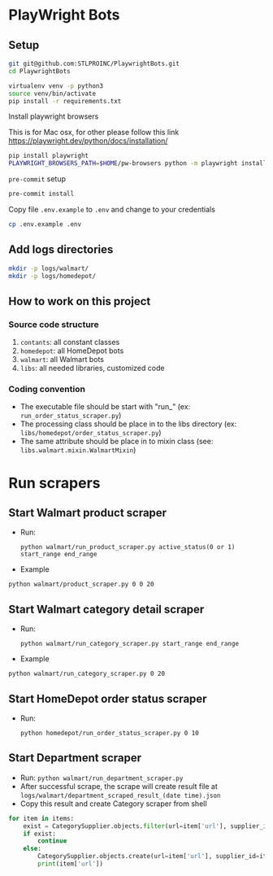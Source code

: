 # PlayWright Bots

## Setup

```bash
git git@github.com:STLPROINC/PlaywrightBots.git
cd PlaywrightBots

virtualenv venv -p python3
source venv/bin/activate
pip install -r requirements.txt
```

Install playwright browsers

This is for Mac osx, for other please follow this link https://playwright.dev/python/docs/installation/
```bash
pip install playwright
PLAYWRIGHT_BROWSERS_PATH=$HOME/pw-browsers python -m playwright install
```

`pre-commit` setup

```bash
pre-commit install
```

Copy file `.env.example` to `.env` and change to your credentials

```bash
cp .env.example .env
```

## Add logs directories

```bash
mkdir -p logs/walmart/
mkdir -p logs/homedepot/
```


## How to work on this project

### Source code structure

1. `contants`: all constant classes
2. `homedepot`: all HomeDepot bots
3. `walmart`: all Walmart bots
4. `libs`: all needed libraries, customized code

### Coding convention

- The executable file should be start with "run_" (ex: `run_order_status_scraper.py`)
- The processing class should be place in to the libs directory (ex: `libs/homedepot/order_status_scraper.py`)
- The same attribute should be place in to mixin class (see: `libs.walmart.mixin.WalmartMixin`)

# Run scrapers

## Start Walmart product scraper
- Run:

  `python walmart/run_product_scraper.py active_status(0 or 1) start_range end_range`

- Example

`python walmart/product_scraper.py 0 0 20`

## Start Walmart category detail scraper
- Run:

  `python walmart/run_category_scraper.py start_range end_range`

- Example

`python walmart/run_category_scraper.py 0 20`

## Start HomeDepot order status scraper

- Run:

  `python homedepot/run_order_status_scraper.py 0 10`

## Start Department scraper

- Run: `python walmart/run_department_scraper.py`
- After successful scrape, the scrape will create result file at `logs/walmart/department_scraped_result_(date time).json`
- Copy this result and create Category scraper from shell
``` python
for item in items:
    exist = CategorySupplier.objects.filter(url=item['url'], supplier_id=item['supplier']).first()
    if exist:
        continue
    else:
        CategorySupplier.objects.create(url=item['url'], supplier_id=item['supplier'], name=item['name'], auto_update_enabled=True)
        print(item['url'])
```
